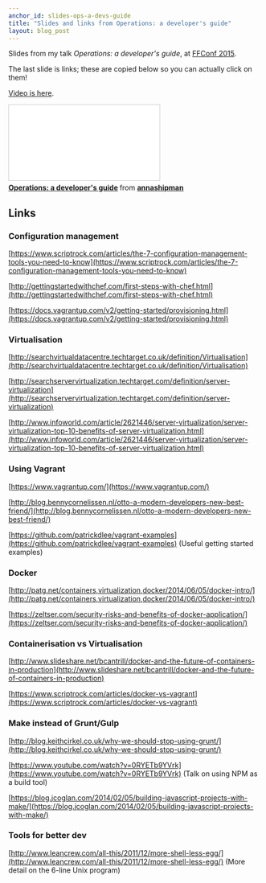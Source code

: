 ```yaml
---
anchor_id: slides-ops-a-devs-guide
title: "Slides and links from Operations: a developer's guide"
layout: blog_post
---
```


Slides from my talk *Operations: a developer's guide*, at [FFConf
2015](http://2015.ffconf.org/).

The last slide is links; these are copied below so you can actually click on
them!

[Video is here](/jfdi/ops-a-devs-guide-video.html).

<div class="embedded">
  <iframe src="//www.slideshare.net/slideshow/embed_code/key/39M8UxzdHZYV1e" frameborder="0" marginwidth="0" marginheight="0" scrolling="no" style="border:1px solid #CCC; border-width:1px; margin-bottom:5px; max-width: 100%;" allowfullscreen>
  </iframe>
  <div style="margin-bottom:5px"> <strong> <a href="//www.slideshare.net/annashipman/operations-a-developers-guide" title="Operations: a developer&#x27;s guide" target="_blank">Operations: a developer&#x27;s guide</a> </strong> from <strong><a href="//www.slideshare.net/annashipman" target="_blank">annashipman</a></strong>
  </div>
</div>

## Links

### Configuration management

[https://www.scriptrock.com/articles/the-7-configuration-management-tools-you-need-to-know](https://www.scriptrock.com/articles/the-7-configuration-management-tools-you-need-to-know)

[http://gettingstartedwithchef.com/first-steps-with-chef.html](http://gettingstartedwithchef.com/first-steps-with-chef.html)

[https://docs.vagrantup.com/v2/getting-started/provisioning.html](https://docs.vagrantup.com/v2/getting-started/provisioning.html)

### Virtualisation

[http://searchvirtualdatacentre.techtarget.co.uk/definition/Virtualisation](http://searchvirtualdatacentre.techtarget.co.uk/definition/Virtualisation)

[http://searchservervirtualization.techtarget.com/definition/server-virtualization](http://searchservervirtualization.techtarget.com/definition/server-virtualization)

[http://www.infoworld.com/article/2621446/server-virtualization/server-virtualization-top-10-benefits-of-server-virtualization.html](http://www.infoworld.com/article/2621446/server-virtualization/server-virtualization-top-10-benefits-of-server-virtualization.html)


### Using Vagrant

[https://www.vagrantup.com/](https://www.vagrantup.com/)

[http://blog.bennycornelissen.nl/otto-a-modern-developers-new-best-friend/](http://blog.bennycornelissen.nl/otto-a-modern-developers-new-best-friend/)

[https://github.com/patrickdlee/vagrant-examples](https://github.com/patrickdlee/vagrant-examples)
(Useful getting started examples)

### Docker

[http://patg.net/containers,virtualization,docker/2014/06/05/docker-intro/](http://patg.net/containers,virtualization,docker/2014/06/05/docker-intro/)

[https://zeltser.com/security-risks-and-benefits-of-docker-application/](https://zeltser.com/security-risks-and-benefits-of-docker-application/)

### Containerisation vs Virtualisation

[http://www.slideshare.net/bcantrill/docker-and-the-future-of-containers-in-production](http://www.slideshare.net/bcantrill/docker-and-the-future-of-containers-in-production)

[https://www.scriptrock.com/articles/docker-vs-vagrant](https://www.scriptrock.com/articles/docker-vs-vagrant)

### Make instead of Grunt/Gulp

[http://blog.keithcirkel.co.uk/why-we-should-stop-using-grunt/](http://blog.keithcirkel.co.uk/why-we-should-stop-using-grunt/)

[https://www.youtube.com/watch?v=0RYETb9YVrk](https://www.youtube.com/watch?v=0RYETb9YVrk) (Talk on using NPM as a build tool)

[https://blog.jcoglan.com/2014/02/05/building-javascript-projects-with-make/](https://blog.jcoglan.com/2014/02/05/building-javascript-projects-with-make/)

### Tools for better dev

[http://www.leancrew.com/all-this/2011/12/more-shell-less-egg/](http://www.leancrew.com/all-this/2011/12/more-shell-less-egg/) (More detail on the 6-line Unix program)

